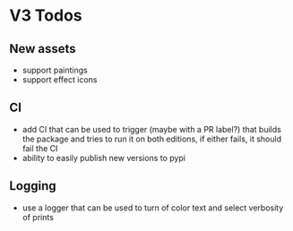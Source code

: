 # V3 Todos

## New assets

* support paintings
* support effect icons

## CI

* add CI that can be used to trigger (maybe with a PR label?) that builds the package and tries to run it on both editions, if either fails, it should fail the CI
* ability to easily publish new versions to pypi

## Logging

* use a logger that can be used to turn of color text and select verbosity of prints
